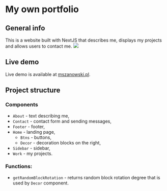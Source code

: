 # My own portfolio

## General info
This is a website built with NextJS that describes me, displays my projects and allows users to contact me.
![](https://i.imgur.com/o8x9wMA.png)

## Live demo
Live demo is available at [mszanowski.pl](https://mszanowski.pl).

## Project structure
### Components
- ``About`` - text describing me,
- ``Contact`` - contact form and sending messages,
- ``Footer`` - footer,
- ``Home`` - landing page,
  - ``Btns`` - buttons,
  - ``Decor`` - decoration blocks on the right,
- ``Sidebar`` - sidebar,
- ``Work`` - my projects.

### Functions:
- ``getRandomBlockRotation`` - returns random block rotation degree that is used by ``Decor`` component.